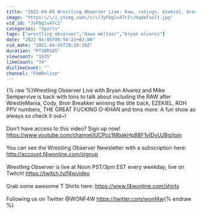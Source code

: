 ```yaml
---
title: "2022-04-05 Wrestling Observer Live: Raw, ratings, Ezekiel, Great O-Khan, Bron Breakker, more"
image: "https:\/\/i.ytimg.com\/vi\/JyFDglv47cI\/hqdefault.jpg"
vid_id: "JyFDglv47cI"
categories: "Sports"
tags: ["wrestling observer","dave meltzer","bryan alvarez"]
date: "2022-04-06T00:54:23+03:00"
vid_date: "2022-04-05T20:20:30Z"
duration: "PT38M18S"
viewcount: "1635"
likeCount: "74"
dislikeCount: ""
channel: "F4WOnline"
---
```

{% raw %}Wrestling Observer Live with Bryan Alvarez and Mike Sempervive is back with tons to talk about including the RAW after WrestleMania, Cody, Bron Breakker winning the title back, EZEKIEL, ROH PPV numbers, THE GREAT FUCKING O-KHAN and tons more. A fun show as always so check it out~!<br /><br />Don't have access to this video? Sign up now! <a rel="nofollow" target="blank" href="https://www.youtube.com/channel/UCPcc1MbakHpB8F1vIDvUJBg/join">https://www.youtube.com/channel/UCPcc1MbakHpB8F1vIDvUJBg/join</a><br /><br />You can see the Wrestling Observer Newsletter with a subscription here: <a rel="nofollow" target="blank" href="http://account.f4wonline.com/signup">http://account.f4wonline.com/signup</a><br /><br />Wrestling Observer is live at Noon PST/3pm EST every weekday, live on Twitch! <a rel="nofollow" target="blank" href="https://twitch.tv/f4wvideo">https://twitch.tv/f4wvideo</a> <br /><br />Grab some awesome T Shirts here: <a rel="nofollow" target="blank" href="https://www.f4wonline.com/shirts">https://www.f4wonline.com/shirts</a><br /><br />Following us on Twitter @WONF4W <a rel="nofollow" target="blank" href="https://twitter.com/wonf4w">https://twitter.com/wonf4w</a>{% endraw %}
